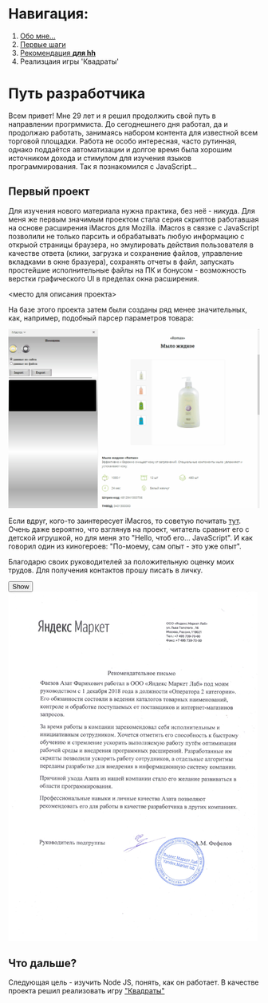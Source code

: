 <script>
	$(document).ready(function(){
	    $("body").click(function(e){
	        console.log(e.target.id);
	        $(`[data-toggle='${e.target.id}'`).toggle();
	    });
	});
</script>

# Навигация:
1. [Обо мне...](#Путь-разработчика)
2. [Первые шаги](#Первый-проект)
3. [Рекомендация **для hh**](#toggle1)
4. Реализцаия игры 'Квадраты'

# Путь разработчика
<!-- # <a name="some-id"></a> -->
Всем привет! Мне 29 лет и я решил продолжить свой путь в направлении прогрммиста. До сегоднешнего дня работал, да и продолжаю работать, занимаясь набором контента для известной всем торговой площадки. Работа не особо интересная, часто рутинная, однако поддаётся автоматизации и долгое время была хорошим источником дохода и стимулом для изучения языков программирования. Так я познакомился с JavaScript...

## Первый проект

Для изучения нового материала нужна практика, без неё - никуда. Для меня же первым значимым проектом стала серия скриптов работавшая на основе расширения iMacros для Mozilla. iMacros в связке с JavaScript позволили не только парсить и обрабатывать любую информацию с открыой страницы браузера, но эмулировать действия пользователя в качестве ответа (клики, загрузка и сохранение файлов, управление вкладками в окне бразуера), сохранять отчеты в файл, запускать простейшие исполнительные файлы на ПК и бонусом - возможность верстки графического UI в пределах окна расширения.

<место для описания проекта>

На базе этого проекта затем были созданы ряд менее значительных, как, например, подобный парсер параметров товара:

![Простейшний пример](img/UI.gif "")

Если вдруг, кого-то заинтересует iMacros, то советую почитать [тут](https://nagibaka.ru/js-imacros-lessons-for-beginners/).
Очень даже вероятно, что взглянув на проект, читатель сравнит его с детской игрушкой, но для меня это "Hello, чтоб его... JavaScript". И как говорил один из киногероев: "По-моему, сам опыт - это уже опыт".

Благодарю своих руководителей за положительную оценку моих трудов. Для получения контактов прошу писать в личку.


<button id='toggle1'>Show</button>  
<img data-toggle='toggle1' src="./img/recommendation.jpg" alt="recommendation" width="500" height="700"/>


## Что дальше?

Следующая цель - изучить Node JS, понять, как он работает. В качестве проекта решил реализовать игру ["Квадраты"](../myProjects/squares)
